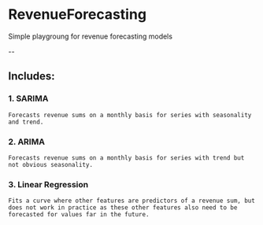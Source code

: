 # RevenueForecasting
Simple playgroung for revenue forecasting models

-- 

## Includes:

### 1. SARIMA

	Forecasts revenue sums on a monthly basis for series with seasonality and trend.

### 2. ARIMA
	
	Forecasts revenue sums on a monthly basis for series with trend but not obvious seasonality.

### 3. Linear Regression

	Fits a curve where other features are predictors of a revenue sum, but does not work in practice as these other features also need to be forecasted for values far in the future.


